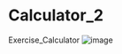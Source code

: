 # Calculator_2
Exercise_Calculator
![image](https://user-images.githubusercontent.com/82280716/167305566-cfb935e5-699f-41eb-bac8-8cf83959b3be.png)
